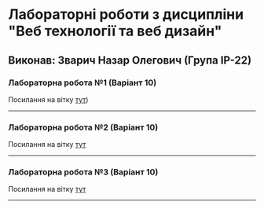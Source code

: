 # Лабораторні роботи з дисципліни "Веб технології та веб дизайн"

## Виконав: Зварич Назар Олегович (Група ІР-22)

### Лабораторна робота №1 (Варіант 10)
Посилання на вітку [тут](https://github.com/Bandura2/Web_labs/pull/1))

***
### Лабораторна робота №2 (Варіант 10)
Посилання на вітку [тут](https://github.com/Bandura2/Web_labs/pull/2)

***
### Лабораторна робота №3 (Варіант 10)
Посилання на вітку [тут](https://github.com/Bandura2/Web_labs/pull/4)

***
